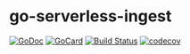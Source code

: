 # go-serverless-ingest

[![GoDoc][1]][2]
[![GoCard][3]][4]
[![Build Status][5]][6]
[![codecov][7]][8]

[1]: https://godoc.org/github.com/codetaming/go-serverless-ingest?status.svg
[2]: https://godoc.org/github.com/codetaming/go-serverless-ingest
[3]: https://goreportcard.com/badge/github.com/codetaming/go-serverless-ingest
[4]: https://goreportcard.com/report/github.com/codetaming/go-serverless-ingest
[5]: https://travis-ci.org/codetaming/go-serverless-ingest.svg?branch=master
[6]: https://travis-ci.org/codetaming/go-serverless-ingest
[7]: https://codecov.io/gh/codetaming/go-serverless-ingest/branch/master/graph/badge.svg
[8]: https://codecov.io/gh/codetaming/go-serverless-ingest